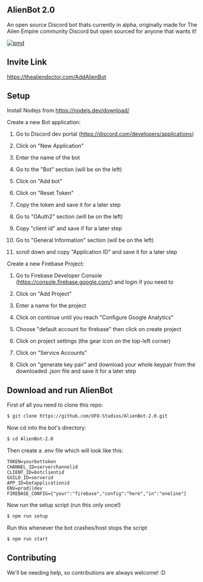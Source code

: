## AlienBot 2.0

An open source Discord bot thats currently in alpha, originally made for The Alien Empire community Discord but open sourced for anyone that wants it!


[![pmd](https://github.com/UFO-Studios/AlienBot-2.0/actions/workflows/pmd.yml/badge.svg)](https://github.com/UFO-Studios/AlienBot-2.0/actions/workflows/pmd.yml)


## Invite Link

https://thealiendoctor.com/AddAlienBot

## Setup

Install Nodejs from https://nodejs.dev/download/

Create a new Bot application:

1. Go to Discord dev portal (https://discord.com/developers/applications)

2. Click on "New Application"

3. Enter the name of the bot

4. Go to the "Bot" section (will be on the left)

5. Click on "Add bot"

6. Click on "Reset Token"

7. Copy the token and save it for a later step

8. Go to "OAuth2" section (will be on the left)

9. Copy "client id" and save if for a later step

10. Go to "General Information" section (will be on the left)

11. scroll down and copy "Application ID" and save it for a later step

Create a new Firebase Project:

1. Go to Firebase Developer Console (https://console.firebase.google.com/) and login if you need to

2. Click on "Add Project"

3. Enter a name for the project

4. Click on continue until you reach "Configure Google Analytics"

5. Choose "default account for firebase" then click on create project

6. Click on project settings (the gear icon on the top-left corner)

7. Click on "Service Accounts"

8. Click on "generate key pair" and download your whole keypair from the downloaded .json file and save it for a later step

## Download and run AlienBot

First of all you need to clone this repo: 

```bash
$ git clone https://github.com/UFO-Studios/AlienBot-2.0.git
```
Now cd into the bot's directory:

```bash
$ cd AlienBot-2.0
```

Then create a .env file which will look like this:

```env
TOKEN=yourbottoken
CHANNEL_ID=serverchannelid
CLIENT_ID=botclientid
GUILD_ID=serverid
APP_ID=botapplicationid
ENV=prod||dev
FIREBASE_CONFIG={"your":"firebase","config":"here","in":"oneline"}
```

Now run the setup script (run this only once!)

```bash
$ npm run setup
```

Run this whenever the bot crashes/host stops the script

```bash
$ npm run start
```
## Contributing

We'll be needing help, so contributions are always welcome! :D

